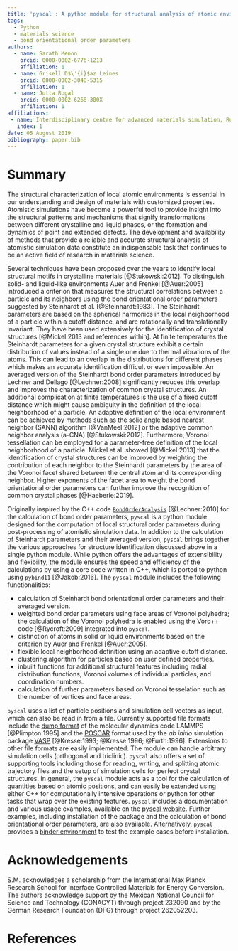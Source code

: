 ```yaml
---
title: 'pyscal : A python module for structural analysis of atomic environments'
tags:
  - Python
  - materials science
  - bond orientational order parameters
authors:
  - name: Sarath Menon
    orcid: 0000-0002-6776-1213
    affiliation: 1
  - name: Grisell D$\'{i}$az Leines
    orcid: 0000-0002-3048-5315
    affiliation: 1
  - name: Jutta Rogal
    orcid: 0000-0002-6268-380X
    affiliation: 1
affiliations:
 - name: Interdisciplinary centre for advanced materials simulation, Ruhr-Universit$\"{a}t$ Bochum, 44780     Bochum, Germany
   index: 1
date: 05 August 2019
bibliography: paper.bib
---
```



# Summary

The structural characterization of local atomic environments is essential in our understanding and design of materials with customized properties.  Atomistic simulations have become a powerful tool to provide insight into the structural patterns and mechanisms that signify transformations between different crystalline and liquid phases, or the formation and dynamics of point and extended defects.  The development and availability of methods that provide a reliable and accurate structural analysis of atomistic simulation data constitute an indispensable task that continues to be an active field of research in materials science. 

Several techniques have been proposed over the years to identify local structural motifs in crystalline materials [@Stukowski:2012].
To distinguish solid- and liquid-like environments Auer and Frenkel [@Auer:2005] introduced a criterion that measures the structural correlations between a particle and its neighbors using the bond orientational order parameters suggested by Steinhardt et al. [@Steinhardt:1983]. 
The Steinhardt parameters are based on the spherical harmonics in the local neighborhood of a particle within a cutoff distance, and are rotationally and translationally invariant. They have been used extensively for the identification of crystal structures [@Mickel:2013 and references within]. 
At finite temperatures the Steinhardt parameters for a given crystal structure exhibit a certain distribution of values instead of a single one due to thermal vibrations of the atoms.  This can lead to an overlap in the distributions for different phases which makes an accurate identification difficult or even impossible.
An averaged version of the Steinhardt bond order parameters introduced by Lechner and Dellago [@Lechner:2008] significantly reduces this overlap and improves the characterization of common crystal structures.
An additional complication at finite temperatures is the use of a fixed cutoff distance which might cause ambiguity in the definition of the local neighborhood of a particle. An adaptive definition of the local environment can be achieved by  methods such as the solid angle based nearest neighbor (SANN) algorithm [@VanMeel:2012] or the adaptive common neighbor analysis (a-CNA) [@Stukowski:2012]. 
Furthermore, Voronoi tessellation can be employed for a parameter-free definition of the local neighborhood of a particle. Mickel et al. showed [@Mickel:2013] that the identification of crystal structures can be improved by weighting the contribution of each neighbor to the Steinhardt parameters by the area of the Voronoi facet shared between the central atom and its corresponding neighbor. 
Higher exponents of the facet area to weight the bond orientational order parameters can further improve the recognition of common crystal phases [@Haeberle:2019].

Originally inspired by the C++ code [``BondOrderAnalysis``](https://homepage.univie.ac.at/wolfgang.lechner/bondorderparameter.html) [@Lechner:2010] for the calculation of bond order parameters, ``pyscal`` is a python module designed for the computation of local structural order parameters  during post-processing of atomistic simulation data. 
In addition to the calculation of Steinhardt parameters and their averaged version, ``pyscal`` brings together the various approaches for structure identification discussed above in a single python module. While python offers the advantages of extensibility and flexibility, the module ensures the speed and efficiency of the calculations by using a core code written in C++, which is  ported to python using ``pybind11`` [@Jakob:2016]. The ``pyscal`` module includes the following functionalities:   

 * calculation of Steinhardt bond orientational order parameters and their averaged version.
 * weighted bond order parameters using face areas of Voronoi polyhedra; the calculation of the Voronoi polyhedra is  enabled using the Voro++ code [@Rycroft:2009] integrated into ``pyscal``.
 * distinction of atoms in solid or liquid environments based on the criterion by Auer and Frenkel [@Auer:2005].
 * flexible local neighborhood definition using an adaptive cutoff distance.
 * clustering algorithm for particles based on user defined properties.
 * inbuilt functions for additional structural features including radial distribution functions, Voronoi volumes of individual particles, and coordination numbers.
 * calculation of further parameters based on Voronoi tesselation such as the number of vertices and face areas.

``pyscal`` uses a list of particle positions and simulation cell vectors as input, which can also be read in from a file.  Currently supported file formats include the [dump format](https://lammps.sandia.gov/doc/dump.html) of the molecular dynamics code  LAMMPS [@Plimpton:1995] and the [POSCAR](https://cms.mpi.univie.ac.at/vasp/vasp/POSCAR_file.html) format used by the _ab initio_ simulation package  [VASP](https://www.vasp.at/) [@Kresse:1993; @Kresse:1996; @Furth:1996].  Extensions to other file formats are easily implemented. 
The module can handle arbitrary simulation cells (orthogonal and triclinic).
 ``pyscal`` also offers a set of supporting tools including those for reading, writing, and splitting atomic trajectory files and the setup of simulation cells for perfect crystal structures. In general, the ``pyscal`` module acts as a tool for the calculation of quantities based on atomic positions, and can easily be extended using either C++ for computationally intensive operations or python for other tasks that wrap over the existing features. ``pyscal`` includes a documentation and various usage examples, available on the [pyscal website](https://pyscal.readthedocs.io/en/latest/). Further examples, including installation of the package and the calculation of bond orientational order parameters, are also available. Alternatively, ``pyscal`` provides a [binder environment](https://mybinder.org/v2/gh/srmnitc/pyscal/master?filepath=examples%2F) to test the example cases before installation.



# Acknowledgements
S.M. acknowledges a scholarship from the International Max Planck Research School for Interface Controlled Materials for Energy Conversion. The authors acknowledge support by the Mexican National Council for Science and Technology (CONACYT) through project 232090 and by the German Research Foundation (DFG) through project 262052203.

# References
